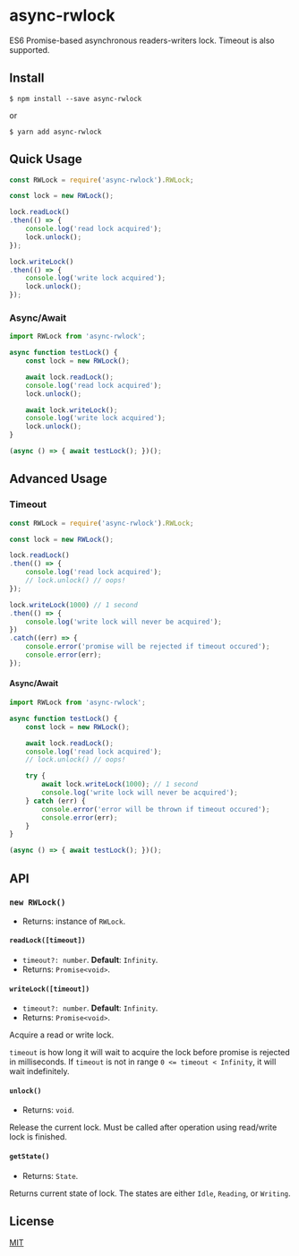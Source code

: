 # async-rwlock
ES6 Promise-based asynchronous readers-writers lock. Timeout is also supported.

## Install
```
$ npm install --save async-rwlock
```
or
```
$ yarn add async-rwlock
```

## Quick Usage

```js
const RWLock = require('async-rwlock').RWLock;

const lock = new RWLock();

lock.readLock()
.then(() => {
    console.log('read lock acquired');
    lock.unlock();
});

lock.writeLock()
.then(() => {
    console.log('write lock acquired');
    lock.unlock();
});
```

### Async/Await

```ts
import RWLock from 'async-rwlock';

async function testLock() {
    const lock = new RWLock();

    await lock.readLock();
    console.log('read lock acquired');
    lock.unlock();

    await lock.writeLock();
    console.log('write lock acquired');
    lock.unlock();
}

(async () => { await testLock(); })();
```

## Advanced Usage

### Timeout
```js
const RWLock = require('async-rwlock').RWLock;

const lock = new RWLock();

lock.readLock()
.then(() => {
    console.log('read lock acquired');
    // lock.unlock() // oops!
});

lock.writeLock(1000) // 1 second
.then(() => {
    console.log('write lock will never be acquired');
})
.catch((err) => {
    console.error('promise will be rejected if timeout occured');
    console.error(err);
});
```

#### Async/Await

```ts
import RWLock from 'async-rwlock';

async function testLock() {
    const lock = new RWLock();

    await lock.readLock();
    console.log('read lock acquired');
    // lock.unlock() // oops!

    try {
        await lock.writeLock(1000); // 1 second
        console.log('write lock will never be acquired');
    } catch (err) {
        console.error('error will be thrown if timeout occured');
        console.error(err);
    }
}

(async () => { await testLock(); })();
```

## API

### `new RWLock()`
- Returns: instance of `RWLock`.

#### `readLock([timeout])`
- `timeout?: number`. **Default**: `Infinity`.
- Returns: `Promise<void>`.

#### `writeLock([timeout])`
- `timeout?: number`. **Default**: `Infinity`.
- Returns: `Promise<void>`.

Acquire a read or write lock.

`timeout` is how long it will wait to acquire the lock before promise is rejected in milliseconds. If `timeout` is not in range `0 <= timeout < Infinity`, it will wait indefinitely.

#### `unlock()`
- Returns: `void`.

Release the current lock. Must be called after operation using read/write lock is finished.

#### `getState()`
- Returns: `State`.

Returns current state of lock. The states are either `Idle`, `Reading`, or `Writing`.

## License
[MIT](LICENSE)
